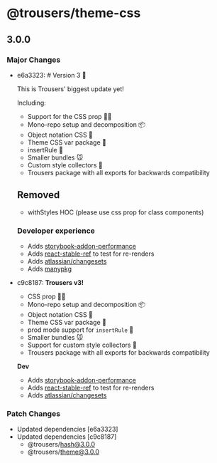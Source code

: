 # @trousers/theme-css

## 3.0.0

### Major Changes

-   e6a3323: # Version 3 🎉

    This is Trousers' biggest update yet!

    Including:

    -   Support for the CSS prop 👩‍🎤
    -   Mono-repo setup and decomposition 📦
    -   Object notation CSS 🍞
    -   Theme CSS var package 🎨
    -   insertRule 🏹
    -   Smaller bundles 🐭
    -   Custom style collectors 🕺
    -   Trousers package with all exports for backwards compatibility

    ## Removed

    -   withStyles HOC (please use css prop for class components)

    ### Developer experience

    -   Adds [storybook-addon-performance](https://github.com/atlassian-labs/storybook-addon-performance)
    -   Adds [react-stable-ref](https://github.com/danieldelcore/react-stable-ref) to test for re-renders
    -   Adds [atlassian/changesets](https://github.com/atlassian/changesets)
    -   Adds [manypkg](https://github.com/Thinkmill/manypkg)

-   c9c8187: **Trousers v3!**

    -   CSS prop 👩‍🎤
    -   Mono-repo setup and decomposition 📦
    -   Object notation CSS 🍞
    -   Theme CSS var package 🎨
    -   prod mode support for `insertRule` 🏹
    -   Smaller bundles 🐭
    -   Support for custom style collectors 🕺
    -   Trousers package with all exports for backwards compatibility

    **Dev**

    -   Adds [storybook-addon-performance](https://github.com/atlassian-labs/storybook-addon-performance)
    -   Adds [react-stable-ref](https://github.com/danieldelcore/react-stable-ref) to test for re-renders
    -   Adds [atlassian/changesets](https://github.com/atlassian/changesets)

### Patch Changes

-   Updated dependencies [e6a3323]
-   Updated dependencies [c9c8187]
    -   @trousers/hash@3.0.0
    -   @trousers/theme@3.0.0
